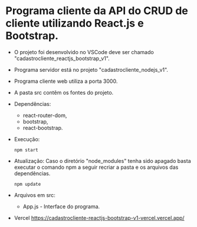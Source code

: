 # Programa cliente da API do CRUD de cliente utilizando React.js e Bootstrap.

- O projeto foi desenvolvido no VSCode deve ser chamado "cadastrocliente_reactjs_bootstrap_v1".
- Programa servidor está no projeto "cadastrocliente_nodejs_v1".
- Programa cliente web utiliza a porta 3000.
- A pasta src contêm os fontes do projeto.

- Dependências:    
    - react-router-dom,
    - bootstrap,
    - react-bootstrap.

- Execução:
   <pre><code>npm start</code></pre>

- Atualização:
   Caso o diretório "node_modules" tenha sido apagado basta executar o comando npm a seguir recriar a pasta e os arquivos das dependências.
   <pre><code>npm update</code></pre>

- Arquivos em src:
   - App.js - Interface do programa.

- Vercel
   https://cadastrocliente-reactjs-bootstrap-v1-vercel.vercel.app/  